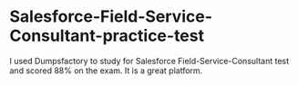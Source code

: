 # Salesforce-Field-Service-Consultant-practice-test
I used Dumpsfactory to study for Salesforce Field-Service-Consultant test and scored 88% on the exam. It is a great platform.
